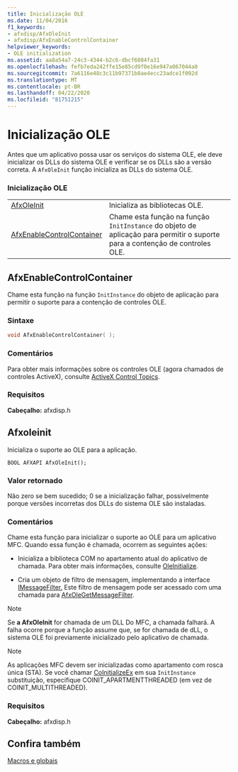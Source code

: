 ```yaml
---
title: Inicialização OLE
ms.date: 11/04/2016
f1_keywords:
- afxdisp/AfxOleInit
- afxdisp/AfxEnableControlContainer
helpviewer_keywords:
- OLE initialization
ms.assetid: aa8a54a7-24c3-4344-b2c6-dbcf6084fa31
ms.openlocfilehash: fefb7eda242ffe15e85cd9f0e16e947a067044a0
ms.sourcegitcommit: 7a6116e48c3c11b97371b8ae4ecc23adce1f092d
ms.translationtype: MT
ms.contentlocale: pt-BR
ms.lasthandoff: 04/22/2020
ms.locfileid: "81751215"
---
```

# <a name="ole-initialization"></a>Inicialização OLE

Antes que um aplicativo possa usar os serviços do sistema OLE, ele deve inicializar os DLLs do sistema OLE e verificar se os DLLs são a versão correta. A `AfxOleInit` função inicializa as DLLs do sistema OLE.

### <a name="ole-initialization"></a>Inicialização OLE

|||
|-|-|
|[AfxOleInit](#afxoleinit)|Inicializa as bibliotecas OLE.|
|[AfxEnableControlContainer](#afxenablecontrolcontainer)|Chame esta função na função `InitInstance` do objeto de aplicação para permitir o suporte para a contenção de controles OLE.|

## <a name="afxenablecontrolcontainer"></a><a name="afxenablecontrolcontainer"></a>AfxEnableControlContainer

Chame esta função na função `InitInstance` do objeto de aplicação para permitir o suporte para a contenção de controles OLE.

### <a name="syntax"></a>Sintaxe

```cpp
void AfxEnableControlContainer( );
```

### <a name="remarks"></a>Comentários

Para obter mais informações sobre os controles OLE (agora chamados de controles ActiveX), consulte [ActiveX Control Topics](../mfc-activex-controls.md).

### <a name="requirements"></a>Requisitos

**Cabeçalho:** afxdisp.h

## <a name="afxoleinit"></a><a name="afxoleinit"></a>Afxoleinit

Inicializa o suporte ao OLE para a aplicação.

```
BOOL AFXAPI AfxOleInit();
```

### <a name="return-value"></a>Valor retornado

Não zero se bem sucedido; 0 se a inicialização falhar, possivelmente porque versões incorretas dos DLLs do sistema OLE são instaladas.

### <a name="remarks"></a>Comentários

Chame esta função para inicializar o suporte ao OLE para um aplicativo MFC. Quando essa função é chamada, ocorrem as seguintes ações:

- Inicializa a biblioteca COM no apartamento atual do aplicativo de chamada. Para obter mais informações, consulte [OleInitialize](/windows/win32/api/ole2/nf-ole2-oleinitialize).

- Cria um objeto de filtro de mensagem, implementando a interface [IMessageFilter.](/windows/win32/api/objidl/nn-objidl-imessagefilter) Este filtro de mensagem pode ser acessado com uma chamada para [AfxOleGetMessageFilter](application-control.md#afxolegetmessagefilter).

> [!NOTE]
> Se **a AfxOleInit** for chamada de um DLL Do MFC, a chamada falhará. A falha ocorre porque a função assume que, se for chamada de dLL, o sistema OLE foi previamente inicializado pelo aplicativo de chamada.

> [!NOTE]
> As aplicações MFC devem ser inicializadas como apartamento com rosca única (STA). Se você chamar [CoInitializeEx](/windows/win32/api/combaseapi/nf-combaseapi-coinitializeex) em sua `InitInstance` substituição, especifique COINIT_APARTMENTTHREADED (em vez de COINIT_MULTITHREADED).

### <a name="requirements"></a>Requisitos

**Cabeçalho:** afxdisp.h

## <a name="see-also"></a>Confira também

[Macros e globais](../../mfc/reference/mfc-macros-and-globals.md)
